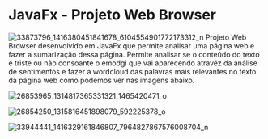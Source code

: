 # JavaFx - Projeto Web Browser

![33873796_1416380451841678_6104554901772173312_n](https://user-images.githubusercontent.com/92939227/223750829-4f148ff3-ac20-4b02-b2f5-38dcc7f635fe.png)
 Projeto Web Browser desenvolvido em JavaFx que permite analisar uma página web e fazer a sumarização dessa página. 
 Permite analisar se o conteúdo do texto é triste ou não consoante o emodgi que vai aparecendo atravéz da análise de sentimentos e fazer a wordcloud das palavras mais relevantes no texto da página web como podemos ver nas imagens abaixo. 
 
![26853965_1314817365331321_1465420471_o](https://user-images.githubusercontent.com/92939227/223750814-9739cd6a-b5af-4ee1-86a4-e92566e1b5b9.png)

![26854250_1315816451898079_592225378_o](https://user-images.githubusercontent.com/92939227/223750822-8dbdd8e1-dc6c-4253-9afc-aa45d2d3cfbd.png)

![33944441_1416329161846807_7964827867576008704_n](https://user-images.githubusercontent.com/92939227/223750824-eb71fbfa-b996-48cb-9980-f6eadd31a3ff.png)
